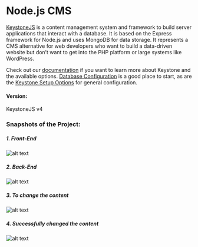 # Node.js CMS
								
[KeystoneJS](https://v4.keystonejs.com/) is a content management system and framework to build server applications that interact with a database. It is based on the Express framework for Node.js and uses MongoDB for data storage. It represents a CMS alternative for web developers who want to build a data-driven website but don’t want to get into the PHP platform or large systems like WordPress.

Check out our [documentation](https://v4.keystonejs.com/documentation) if you want to learn more about Keystone and the available options. [Database Configuration](https://v4.keystonejs.com/documentation/database) is a good place to start, as are the [Keystone Setup Options](https://v4.keystonejs.com/documentation/configuration) for general configuration.

#### Version:
KeystoneJS v4

### Snapshots of the Project:

##### 1. Front-End 
![alt text](https://user-images.githubusercontent.com/49686277/119484071-474c3f00-bd73-11eb-9514-b5430eeafaa5.PNG)

##### 2. Back-End
![alt text](https://user-images.githubusercontent.com/49686277/119484755-f6891600-bd73-11eb-912d-53562e0b938e.PNG)

##### 3. To change the content
![alt text](https://user-images.githubusercontent.com/49686277/119484871-11f42100-bd74-11eb-8422-d9f6a8fc33c3.PNG)

##### 4. Successfully changed the content
![alt text](https://user-images.githubusercontent.com/49686277/119485127-55e72600-bd74-11eb-946e-8b14db26fac8.PNG)


